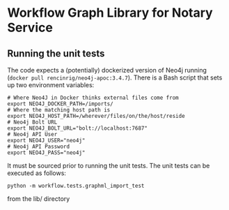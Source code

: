 # Workflow Graph Library for Notary Service

## Running the unit tests

The code expects a (potentially) dockerized version of Neo4j running (`docker pull rencinrig/neo4j-apoc:3.4.7`). There is a Bash script that sets up two environment variables: 
```
# Where Neo4J in Docker thinks external files come from 
export NEO4J_DOCKER_PATH=/imports/
# Where the matching host path is
export NEO4J_HOST_PATH=/wherever/files/on/the/host/reside
# Neo4j Bolt URL
export NEO4J_BOLT_URL="bolt://localhost:7687"
# Neo4j API User
export NEO4J_USER="neo4j"
# Neo4j API Password
export NEO4J_PASS="neo4j"
```

It must be sourced prior to running the unit tests. The unit tests can be executed as follows:

```
python -m workflow.tests.graphml_import_test 
```

from the lib/ directory

